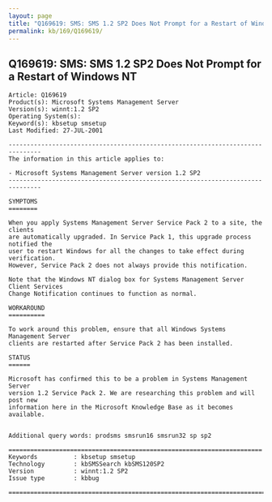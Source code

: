 ```yaml
---
layout: page
title: "Q169619: SMS: SMS 1.2 SP2 Does Not Prompt for a Restart of Windows NT"
permalink: kb/169/Q169619/
---
```


## Q169619: SMS: SMS 1.2 SP2 Does Not Prompt for a Restart of Windows NT

	Article: Q169619
	Product(s): Microsoft Systems Management Server
	Version(s): winnt:1.2 SP2
	Operating System(s): 
	Keyword(s): kbsetup smsetup
	Last Modified: 27-JUL-2001
	
	-------------------------------------------------------------------------------
	The information in this article applies to:
	
	- Microsoft Systems Management Server version 1.2 SP2 
	-------------------------------------------------------------------------------
	
	SYMPTOMS
	========
	
	When you apply Systems Management Server Service Pack 2 to a site, the clients
	are automatically upgraded. In Service Pack 1, this upgrade process notified the
	user to restart Windows for all the changes to take effect during verification.
	However, Service Pack 2 does not always provide this notification.
	
	Note that the Windows NT dialog box for Systems Management Server Client Services
	Change Notification continues to function as normal.
	
	WORKAROUND
	==========
	
	To work around this problem, ensure that all Windows Systems Management Server
	clients are restarted after Service Pack 2 has been installed.
	
	STATUS
	======
	
	Microsoft has confirmed this to be a problem in Systems Management Server
	version 1.2 Service Pack 2. We are researching this problem and will post new
	information here in the Microsoft Knowledge Base as it becomes available.
	
	
	Additional query words: prodsms smsrun16 smsrun32 sp sp2
	
	======================================================================
	Keywords          : kbsetup smsetup 
	Technology        : kbSMSSearch kbSMS120SP2
	Version           : winnt:1.2 SP2
	Issue type        : kbbug
	
	=============================================================================
	
